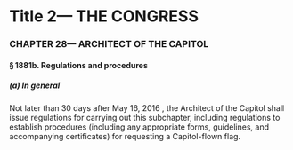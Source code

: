 
# Title 2— THE CONGRESS
### CHAPTER 28— ARCHITECT OF THE CAPITOL
#### § 1881b. Regulations and procedures
##### (a) In general

Not later than 30 days after May 16, 2016 , the Architect of the Capitol shall issue regulations for carrying out this subchapter, including regulations to establish procedures (including any appropriate forms, guidelines, and accompanying certificates) for requesting a Capitol-flown flag.
